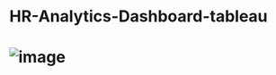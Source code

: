 # HR-Analytics-Dashboard-tableau
# ![image](https://github.com/user-attachments/assets/6a746f06-5ebf-4424-a40e-6e182d15b6bb)
